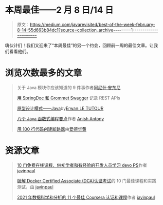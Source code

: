 # 本周最佳——2 月 8 日/14 日

> 原文：<https://medium.com/javarevisited/best-of-the-week-february-8-14-55d663b84dc1?source=collection_archive---------1----------------------->

嗨伙计们！我们又迎来了“本周最佳”的另一个约会，回顾前一周的最佳文章。让我们看看他们。

# 浏览次数最多的文章

> 关于 Java 模块你应该知道的 9 件事作者[阿尼什·安东尼](https://medium.com/u/f1276ea7164c?source=post_page-----55d663b84dc1--------------------------------)
> 
> [用 SpringDoc 和 Grommet Swagger](/javarevisited/document-rest-apis-with-springdoc-and-grommet-swagger-b5dd3583b6f0) 记录 REST APIs
> 
> [原型设计模式——Java](/javarevisited/prototype-design-pattern-java-79a100b0e4e8)by[Erwan LE TUTOUR](https://medium.com/u/dbe07bc171c0?source=post_page-----55d663b84dc1--------------------------------)
> 
> [八个 Java 函数式编程要点](/javarevisited/8-key-notes-for-java-functional-programming-96146504de02)作者 [Anish Antony](https://medium.com/u/f1276ea7164c?source=post_page-----55d663b84dc1--------------------------------)
> 
> [用 100 行代码创建断路器](/javarevisited/creating-circuit-breaker-with-100-lines-of-code-27bed1884b1a)由[爱德华黄](https://medium.com/u/8152e9397407?source=post_page-----55d663b84dc1--------------------------------)

# 资源文章

> [10 门免费在线课程，供初学者和有经验的开发人员学习 devo PS](/javarevisited/10-free-online-courses-to-learn-devops-for-beginners-9feadb644f50)作者 [javinpaul](https://medium.com/u/bb36d8439904?source=post_page-----55d663b84dc1--------------------------------)
> 
> [破解 Docker Certified Associate (DCA)认证考试](/javarevisited/10-best-courses-and-practice-tests-to-crack-docker-certified-associate-dca-certification-exam-b0b21648df4e)的 10 门最佳课程和实践测试，由 [javinpaul](https://medium.com/u/bb36d8439904?source=post_page-----55d663b84dc1--------------------------------)
> 
> [2021 年数据科学和分析的 11 个最佳 Coursera 认证和课程](/javarevisited/11-best-coursera-certifications-and-courses-for-data-science-and-analysis-in-2021-65ce1ac810a5)作者 [javinpaul](https://medium.com/u/bb36d8439904?source=post_page-----55d663b84dc1--------------------------------)